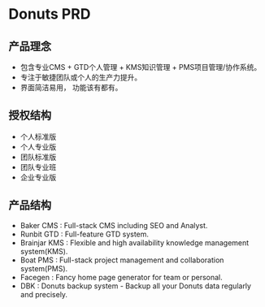 # Donuts PRD #

产品理念
-------

* 包含专业CMS + GTD个人管理 + KMS知识管理 + PMS项目管理/协作系统。   
* 专注于敏捷团队或个人的生产力提升。
* 界面简洁易用， 功能该有都有。

授权结构
-------

* 个人标准版
* 个人专业版
* 团队标准版
* 团队专业班
* 企业专业版

产品结构
-------

* Baker CMS : Full-stack CMS including SEO and Analyst.   
* Runbit GTD : Full-feature GTD system.   
* Brainjar KMS : Flexible and high availability knowledge management system(KMS).
* Boat PMS : Full-stack project management and collaboration system(PMS).   
* Facegen : Fancy home page generator for team or personal.
* DBK : Donuts backup system - Backup all your Donuts data regularly and precisely.   

